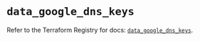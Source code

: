 # `data_google_dns_keys`

Refer to the Terraform Registry for docs: [`data_google_dns_keys`](https://registry.terraform.io/providers/hashicorp/google/6.18.1/docs/data-sources/dns_keys).
